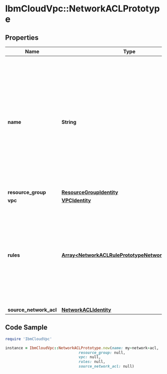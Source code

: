 # IbmCloudVpc::NetworkACLPrototype

## Properties

Name | Type | Description | Notes
------------ | ------------- | ------------- | -------------
**name** | **String** | The user-defined name for this network ACL. Names must be unique within the VPC the Network ACL resides in. If unspecified, the name will be a hyphenated list of randomly-selected words. | [optional] 
**resource_group** | [**ResourceGroupIdentity**](ResourceGroupIdentity.md) |  | [optional] 
**vpc** | [**VPCIdentity**](VPCIdentity.md) |  | 
**rules** | [**Array&lt;NetworkACLRulePrototypeNetworkACLContext&gt;**](NetworkACLRulePrototypeNetworkACLContext.md) | Array of prototype objects for rules to create along with this network ACL. If unspecified, no rules will be created, resulting in all traffic being denied. | [optional] 
**source_network_acl** | [**NetworkACLIdentity**](NetworkACLIdentity.md) |  | 

## Code Sample

```ruby
require 'IbmCloudVpc'

instance = IbmCloudVpc::NetworkACLPrototype.new(name: my-network-acl,
                                 resource_group: null,
                                 vpc: null,
                                 rules: null,
                                 source_network_acl: null)
```


